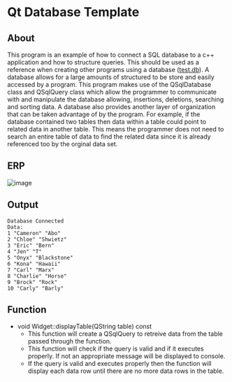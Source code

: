 # Qt Database Template
## About
This program is an example of how to connect a SQL database to a c++ application and how to structure queries. This should be used as a reference when creating other programs using a database ([test.db](build/Desktop_Qt_6_6_2_MinGW_64_bit-Debug/debug/Test.db)). A database allows for a large amounts of structured to be store and easily accessed by a program. This program makes use of the QSqlDatabase class and QSqlQuery class which allow the programmer to communicate with and manipulate the database allowing, insertions, deletions, searching and sorting data. A database also provides another layer of organization that can be taken advantage of by the program. For example, if the database contained two tables then data within a table could point to related data in another table. This means the programmer does not need to search an entire table of data to find the related data since it is already referenced too by the orginal data set.

## ERP
![image](https://github.com/JusDooEt/DB-Template/assets/152052216/2695ab04-3944-4438-90f7-00dfac2f0964)



## Output
```
Database Connected
Data: 
1 "Cameron" "Abo"
2 "Chloe" "Shwietz"
3 "Eric" "Bern"
4 "Jen" "T"
5 "Onyx" "Blackstone"
6 "Kona" "Hawaii"
7 "Carl" "Marx"
8 "Charlie" "Horse"
9 "Brock" "Rock"
10 "Carly" "Barly"
```

## Function
- void Widget::displayTable(QString table) const
  - This function will create a QSqlQuery to retreive data from the table passed through the function.
  - This function will check if the query is valid and if it executes properly. If not an appropriate message will be displayed to console.
  - If the query is valid and executes properly then the function will display each data row until there are no more data rows in the table.
